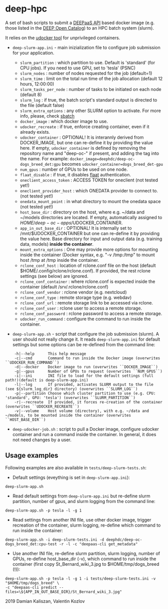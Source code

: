 deep-hpc
=========

A set of bash scripts to submit a [DEEPaaS API](https://github.com/indigo-dc/DEEPaaS) based docker image (e.g. those listed in the [DEEP Open Catalog](https://marketplace.deep-hybrid-datacloud.eu/)) to an HPC batch system (slurm).

It relies on the [udocker tool](https://github.com/indigo-dc/udocker) for unprivileged containers.

* ``deep-slurm-app.ini`` - main inizialization file to configure job submission for your application.
   - ``slurm_partition`` : which partition to use. Default is 'standard' (for CPU jobs). If you need to use GPU, set to 'tesla' (PSNC)
   - ``slurm_nodes`` : number of nodes requested for the job (default=1)
   - ``slurm_time`` : limit on the total run time of the job allocation (default 12 hours, 12:00:00)
   - ``slurm_tasks_per_node`` : number of tasks to be initiated on each node (default 8)
   - ``slurm_log`` : if true, the batch script's standard output is directed to the file (default false)
   - ``slurm_extra_options`` : any other SLURM option to activate. For more info, please, check [sbatch](https://slurm.schedmd.com/sbatch.html)
   - ``docker_image`` : which docker image to use.
   - ``udocker_recreate`` : if true, enforce creating container, even if it already exists.
   - ``udocker_container`` : OPTIONAL! It is interannly derived from DOCKER_IMAGE, but one can re-define it by providing the value here. If empty, ``udocker_container`` is defined by removing the repository name and "deep-oc-" if present, and adding the tag into the name. For example: ``docker_image=deephdc/deep-oc-dogs_breed_det:gpu`` becomes ``udocker_container=dogs_breed_det-gpu``
   - ``num_gpus`` : number of GPUs to be used on one node.
   - ``flaat_disable`` : if true, it disables [flaat](https://github.com/indigo-dc/flaat) authentication.
   - ``oneclient_access_token`` : ACCESS TOKEN for oneclient (not tested yet!)
   - ``oneclient_provider_host`` : which ONEDATA provider to connect to. (not tested yet!)
   - ``onedata_mount_point`` : in what directory to mount the onedata space (not tested yet!)
   - ``host_base_dir`` : directory on the host, where e.g. ~/data and ~/models directories are located. If empty, automatically assigned to $HOME/deep-oc-apps/$UDOCKER_CONTAINER.
   - ``app_in_out_base_dir`` : OPTIONAL! It is internally set to /mnt/$UDOCKER_CONTAINER but one can re-define it by providing the value here. Base directory for input and output data (e.g. training data, models) **inside the container**.
   - ``mount_extra_options`` : One may provide more options for mounting inside the container (Docker syntax, e.g. "-v /tmp:/tmp" to mount host /tmp at /tmp inside the container.
   - ``rclone_conf_host`` : location of rclone.conf file on the host (default $HOME/.config/rclone/rclone.conf). If provided, the rest rclone settings (see below) are ignored.
   - ``rclone_conf_container`` : where rclone.conf is expected inside the container (default /srv/.rclone/rclone.conf)
   - ``rclone_conf_vendor`` : rclone vendor (e.g. nextcloud)
   - ``rclone_conf_type`` : remote storage type (e.g. webdav)
   - ``rclone_conf_url`` : remote storage link to be accessed via rclone.
   - ``rclone_conf_user`` : rclone user to access a remote storage.
   - ``rclone_conf_password`` : rclone password to access a remote storage.
   - ``udocker_run_command`` : configure the command to run inside the container.

* ``deep-slurm-app.sh``   - script that configure the job submission (slurm). A user should not really change it. It reads ``deep-slurm-app.ini`` for default settings but some options can be re-defined from the command line:

```
    -h|--help      This help message
    -c|--cmd       Command to run inside the Docker image (overwrites ``UDOCKER_RUN_COMMAND``)
    -d|--docker    Docker image to run (overwrites ``DOCKER_IMAGE``)
    -g|--gpus      Number of GPUs to request (overwrites ``NUM_GPUS``)
    -i|--ini       INI file to load for the default settings (full path!)(default is deep-slurm-app.ini)
    -l|--log       If provided, activates SLURM output to the file (see ${slurm_log_dir} directory) (overwrites ``SLURM_LOG``)
    -p|--partition Choose which cluster partition to use (e.g. CPU: 'standard', GPU: 'tesla') (overwrites ``SLURM_PARTITION``)
    -r|--recreate  If provided, it forces re-creation of the container (overwrites ``UDOCKER_RECREATE``)
    -v|--volume    Host volume (directory), with e.g. ~/data and ~/models, to be mounted inside the container (overwrites ``HOST_BASE_DIR``)
```
   
* ``deep-udocker-job.sh`` : script to pull a Docker image, configure udocker container and run a command inside the container. In general, it does not need changes by a user.

## Usage examples

Following examples are also available in ``tests/deep-slurm-tests.sh``:

* Default settings (eveything is set in ``deep-slurm-app.ini``):
```
deep-slurm-app.sh
```
* Read default settings from ``deep-slurm-app.ini`` but re-define slurm partition, number of gpus, and slurm logging from the command line:
```
deep-slurm-app.sh -p tesla -l -g 1
```
* Read settings from another INI file, use other docker image, trigger recreation of the container, slurm logging, re-define which command to run inside the container:
```
deep-slurm-app.sh -i deep-slurm-tests.ini -d deephdc/deep-oc-dogs_breed_det:cpu-test -r -l -c "deepaas-cli get_metadata"
```
* Use another INI file, re-define slurm partition, slurm logging, number of GPUs, re-define host_base_dir (-v), which command to run inside the container (first copy St_Bernard_wiki_3.jpg to $HOME/tmp/dogs_breed (!)):
```
deep-slurm-app.sh -p tesla -l -g 1 -i tests/deep-slurm-tests.ini -v "$HOME/tmp/dogs_breed" \
-c "deepaas-cli predict --files=\${APP_IN_OUT_BASE_DIR}/St_Bernard_wiki_3.jpg"
```

2019 Damian Kaliszan, Valentin Kozlov
